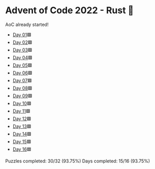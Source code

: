 # Advent of Code 2022 - Rust 🦀

AoC already started!

* [Day 01](day01)🟩
* [Day 02](day02)🟩
* [Day 03](day03)🟩
* [Day 04](day04)🟩
* [Day 05](day05)🟩
* [Day 06](day06)🟩
* [Day 07](day07)🟩
* [Day 08](day08)🟩
* [Day 09](day09)🟩
* [Day 10](day10)🟩
* [Day 11](day11)🟩
* [Day 12](day12)🟩
* [Day 13](day13)🟩
* [Day 14](day14)🟩
* [Day 15](day15)🟩
* [Day 16](day16)🟦

Puzzles completed: 30/32 (93.75%)
Days completed: 15/16 (93.75%)
